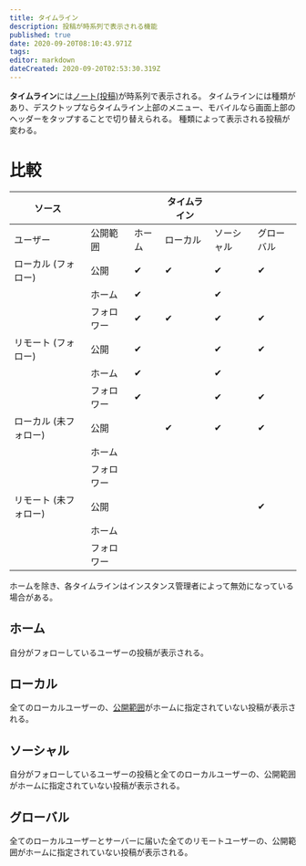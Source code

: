 ```yaml
---
title: タイムライン
description: 投稿が時系列で表示される機能
published: true
date: 2020-09-20T08:10:43.971Z
tags: 
editor: markdown
dateCreated: 2020-09-20T02:53:30.319Z
---
```


**タイムライン**には[ノート(投稿)](/ja/function/note)が時系列で表示される。
タイムラインには種類があり、デスクトップならタイムライン上部のメニュー、モバイルなら画面上部のヘッダーをタップすることで切り替えられる。
種類によって表示される投稿が変わる。

# 比較
| ソース                |            |        |   タイムライン |       |            |
|-----------------------|------------|--------|---------|------------|------------|
| ユーザー              | 公開範囲   | ホーム | ローカル | ソーシャル | グローバル |
| ローカル (フォロー)   | 公開       | ✔      | ✔        | ✔          | ✔          |
|                       | ホーム     | ✔      |          | ✔          |            |
|                       | フォロワー | ✔      | ✔        | ✔          | ✔          |
| リモート (フォロー)   | 公開       | ✔      |          | ✔          | ✔          |
|                       | ホーム     | ✔      |          | ✔          |            |
|                       | フォロワー | ✔      |          | ✔          | ✔          |
| ローカル (未フォロー) | 公開       |        | ✔        | ✔          | ✔          |
|                       | ホーム     |        |          |            |            |
|                       | フォロワー |        |          |            |            |
| リモート (未フォロー) | 公開       |        |          |            | ✔          |
|                       | ホーム     |        |          |            |            |
|                       | フォロワー |        |          |            |            |

ホームを除き、各タイムラインはインスタンス管理者によって無効になっている場合がある。

## ホーム
自分がフォローしているユーザーの投稿が表示される。

## ローカル
全てのローカルユーザーの、[公開範囲](/ja/function/visibility)がホームに指定されていない投稿が表示される。

## ソーシャル
自分がフォローしているユーザーの投稿と全てのローカルユーザーの、公開範囲がホームに指定されていない投稿が表示される。

## グローバル
全てのローカルユーザーとサーバーに届いた全てのリモートユーザーの、公開範囲がホームに指定されていない投稿が表示される。